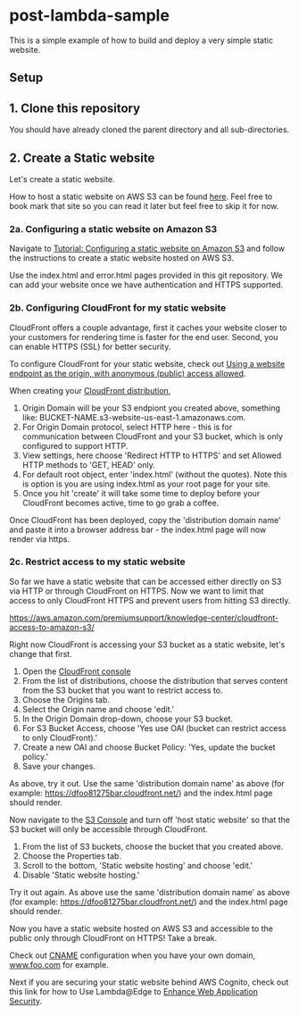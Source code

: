 # post-lambda-sample

This is a simple example of how to build and deploy a very simple static website.

## Setup

## 1. Clone this repository

You should have already cloned the parent directory and all sub-directories.

## 2. Create a Static website

Let's create a static website.  

How to host a static website on AWS S3 can be found [here](https://docs.aws.amazon.com/AmazonS3/latest/userguide/WebsiteHosting.html).  Feel free to book mark that site so you can read it later but feel free to skip it for now.

### 2a. Configuring a static website on Amazon S3

Navigate to [Tutorial: Configuring a static website on Amazon S3](https://docs.aws.amazon.com/AmazonS3/latest/userguide/HostingWebsiteOnS3Setup.html#step2-create-bucket-config-as-website) and follow the instructions to create a static website hosted on AWS S3.

Use the index.html and error.html pages provided in this git repository. We can add your website once we have authentication and HTTPS supported.

### 2b. Configuring CloudFront for my static website

CloudFront offers a couple advantage, first it caches your website closer to your customers for rendering time is faster for the end user. Second, you can enable HTTPS (SSL) for better security.

To configure CloudFront for your static website, check out [Using a website endpoint as the origin, with anonymous (public) access allowed](https://aws.amazon.com/premiumsupport/knowledge-center/cloudfront-serve-static-website/).

When creating your [CloudFront distribution](https://docs.aws.amazon.com/AmazonCloudFront/latest/DeveloperGuide/distribution-web-creating-console.html), 

1. Origin Domain will be your S3 endpiont you created above, something like: BUCKET-NAME.s3-website-us-east-1.amazonaws.com.
1. For Origin Domain protocol, select HTTP here - this is for communication between CloudFront and your S3 bucket, which is only configured to support HTTP.
1. View settings, here choose 'Redirect HTTP to HTTPS' and set Allowed HTTP methods to 'GET, HEAD' only.
1. For default root object, enter 'index.html' (without the quotes). Note this is option is you are using index.html as your root page for your site.
1. Once you hit 'create' it will take some time to deploy before your CloudFront becomes active, time to go grab a coffee.

Once CloudFront has been deployed, copy the 'distribution domain name' and paste it into a browser address bar - the index.html page will now render via https.

### 2c. Restrict access to my static website

So far we have a static website that can be accessed either directly on S3 via HTTP or through CloudFront on HTTPS. Now we want to limit that access to only CloudFront HTTPS and prevent users from hitting S3 directly.

https://aws.amazon.com/premiumsupport/knowledge-center/cloudfront-access-to-amazon-s3/

Right now CloudFront is accessing your S3 bucket as a static website, let's change that first.  

1. Open the [CloudFront console](https://console.aws.amazon.com/cloudfront/)
1. From the list of distributions, choose the distribution that serves content from the S3 bucket that you want to restrict access to.
1. Choose the Origins tab.
1. Select the Origin name and choose 'edit.'
1. In the Origin Domain drop-down, choose your S3 bucket.
1. For S3 Bucket Access, choose 'Yes use OAI (bucket can restrict access to only CloudFront).'
1. Create a new OAI and choose Bucket Policy: 'Yes, update the bucket policy.'
1. Save your changes.

As above, try it out. Use the same 'distribution domain name' as above (for example: https://dfoo81275bar.cloudfront.net/) and the index.html page should render.

Now navigate to the [S3 Console](https://console.aws.amazon.com/s3/) and turn off 'host static website' so that the S3 bucket will only be accessible through CloudFront.

1. From the list of S3 buckets, choose the bucket that you created above.
1. Choose the Properties tab.
1. Scroll to the bottom, 'Static website hosting' and choose 'edit.'
1. Disable 'Static website hosting.'

Try it out again. As above use the same 'distribution domain name' as above (for example: https://dfoo81275bar.cloudfront.net/) and the index.html page should render.

Now you have a static website hosted on AWS S3 and accessible to the public only through CloudFront on HTTPS! Take a break.

Check out [CNAME](https://docs.aws.amazon.com/AmazonCloudFront/latest/DeveloperGuide/CNAMEs.html) configuration when you have your own domain, www.foo.com for example.

Next if you are securing your static website behind AWS Cognito, check out this link for how to Use Lambda@Edge to [Enhance Web Application Security](https://aws.amazon.com/blogs/networking-and-content-delivery/authorizationedge-how-to-use-lambdaedge-and-json-web-tokens-to-enhance-web-application-security/).
